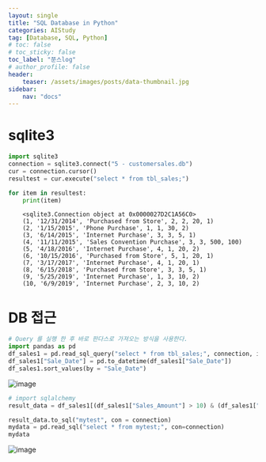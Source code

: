 ```yaml
---
layout: single
title: "SQL Database in Python"
categories: AIStudy
tag: [Database, SQL, Python]
# toc: false
# toc_sticky: false
toc_label: "쭌스log"
# author_profile: false
header:
    teaser: /assets/images/posts/data-thumbnail.jpg
sidebar:
    nav: "docs"
---
```


# sqlite3
```python
import sqlite3
connection = sqlite3.connect("5 - customersales.db")
cur = connection.cursor()
resultest = cur.execute("select * from tbl_sales;")
```

```python
for item in resultest:
    print(item)
```

        <sqlite3.Connection object at 0x0000027D2C1A56C0>
        (1, '12/31/2014', 'Purchased from Store', 2, 2, 20, 1)
        (2, '1/15/2015', 'Phone Purchase', 1, 1, 30, 2)
        (3, '6/14/2015', 'Internet Purchase', 3, 3, 5, 1)
        (4, '11/11/2015', 'Sales Convention Purchase', 3, 3, 500, 100)
        (5, '4/18/2016', 'Internet Purchase', 4, 1, 20, 2)
        (6, '10/15/2016', 'Purchased from Store', 5, 1, 20, 1)
        (7, '3/17/2017', 'Internet Purchase', 4, 1, 20, 1)
        (8, '6/15/2018', 'Purchased from Store', 3, 3, 5, 1)
        (9, '5/25/2019', 'Internet Purchase', 1, 3, 10, 2)
        (10, '6/9/2019', 'Internet Purchase', 2, 3, 10, 2)

# DB 접근
```python
# Query 를 실행 한 후 바로 판다스로 가져오는 방식을 사용한다.
import pandas as pd
df_sales1 = pd.read_sql_query("select * from tbl_sales;", connection, index_col = "Sale_ID")
df_sales1["Sale_Date"] = pd.to_datetime(df_sales1["Sale_Date"])
df_sales1.sort_values(by = "Sale_Date")
```

![image](https://user-images.githubusercontent.com/39285147/187839009-19fbf4a4-7840-4333-8735-887684c09c68.png)

```python
# import sqlalchemy
result_data = df_sales1[(df_sales1["Sales_Amount"] > 10) & (df_sales1["Sales_Quantity"] == 2)& (df_sales1["Customer_ID"] == 4)]

result_data.to_sql("mytest", con = connection)
mydata = pd.read_sql("select * from mytest;", con=connection)
mydata
```

![image](https://user-images.githubusercontent.com/39285147/187839100-d1c4ee7a-75b7-4e57-a6e6-9a5412f443b4.png)

```python

```
